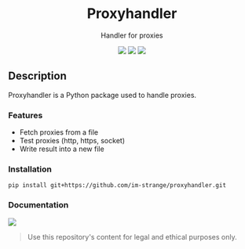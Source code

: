 <div align="center">
  <h1>Proxyhandler</h1>
  
  <p>Handler for proxies</p>
  <img src="https://img.shields.io/badge/License-MIT-blue?style=for-the-badge">
  <img src="https://img.shields.io/badge/Proxyhandler-1.0.0-red?style=for-the-badge">
  <img src="https://img.shields.io/badge/-Python package-grey?style=for-the-badge&logo=python&logoColor=white">
</div>

## Description
Proxyhandler is a Python package used to handle proxies.



### Features 
- Fetch proxies from a file 
- Test proxies (http, https, socket)
- Write result into a new file 

### Installation 
```
pip install git+https://github.com/im-strange/proxyhandler.git
```

### Documentation 
<a href="DOCUMENTATION.md">
  <img src="https://img.shields.io/badge/-Documentation-blue?style=for-the-badge">
</a>

<br>

> Use this repository's content for legal and ethical purposes only.
